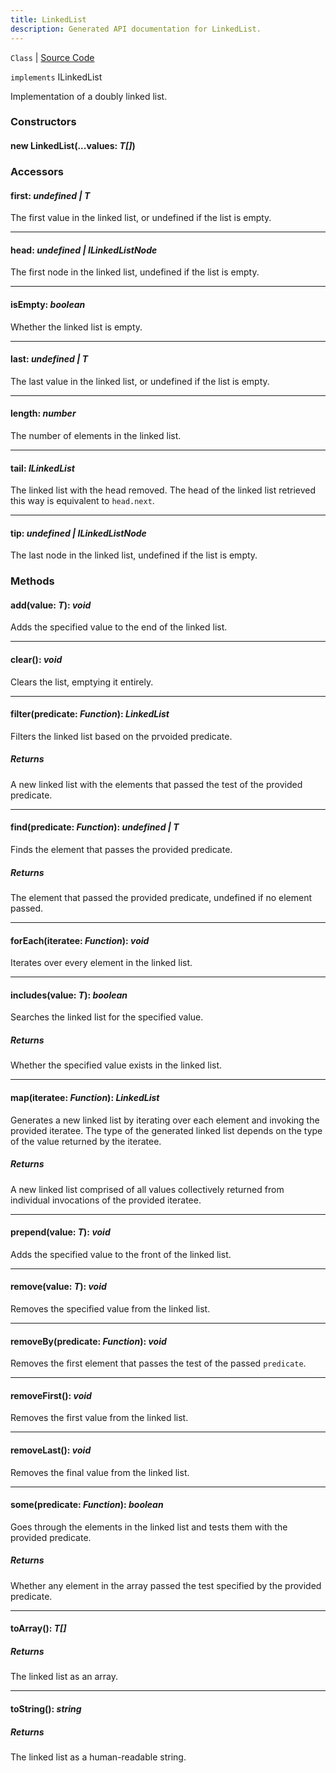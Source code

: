 ```yaml
---
title: LinkedList
description: Generated API documentation for LinkedList.
---
```


`Class` | [Source Code](undefined)

`implements` ILinkedList<T>

Implementation of a doubly linked list.

### Constructors

#### new LinkedList(...values: _T[]_)

### Accessors

#### first: _undefined | T_

The first value in the linked list, or undefined if the list is empty.

---

#### head: _undefined | ILinkedListNode<T>_

The first node in the linked list, undefined if the list is empty.

---

#### isEmpty: _boolean_

Whether the linked list is empty.

---

#### last: _undefined | T_

The last value in the linked list, or undefined if the list is empty.

---

#### length: _number_

The number of elements in the linked list.

---

#### tail: _ILinkedList<T>_

The linked list with the head removed. The head of the linked list retrieved this way is equivalent to
`head.next`.

---

#### tip: _undefined | ILinkedListNode<T>_

The last node in the linked list, undefined if the list is empty.

### Methods

#### add(value: _T_): _void_

Adds the specified value to the end of the linked list.

---

#### clear(): _void_

Clears the list, emptying it entirely.

---

#### filter(predicate: _Function_): _LinkedList<T>_

Filters the linked list based on the prvoided predicate.

##### Returns
A new linked list with the elements that passed the test of the provided predicate.

---

#### find(predicate: _Function_): _undefined | T_

Finds the element that passes the provided predicate.

##### Returns
The element that passed the provided predicate, undefined if no element passed.

---

#### forEach(iteratee: _Function_): _void_

Iterates over every element in the linked list.

---

#### includes(value: _T_): _boolean_

Searches the linked list for the specified value.

##### Returns
Whether the specified value exists in the linked list.

---

#### map(iteratee: _Function_): _LinkedList<T2>_

Generates a new linked list by iterating over each element and invoking the provided iteratee. The type of the
generated linked list depends on the type of the value returned by the iteratee.

##### Returns
A new linked list comprised of all values collectively returned from individual invocations of the
provided iteratee.

---

#### prepend(value: _T_): _void_

Adds the specified value to the front of the linked list.

---

#### remove(value: _T_): _void_

Removes the specified value from the linked list.

---

#### removeBy(predicate: _Function_): _void_

Removes the first element that passes the test of the passed `predicate`.

---

#### removeFirst(): _void_

Removes the first value from the linked list.

---

#### removeLast(): _void_

Removes the final value from the linked list.

---

#### some(predicate: _Function_): _boolean_

Goes through the elements in the linked list and tests them with the provided predicate.

##### Returns
Whether any element in the array passed the test specified by the provided predicate.

---

#### toArray(): _T[]_

##### Returns
The linked list as an array.

---

#### toString(): _string_

##### Returns
The linked list as a human-readable string.